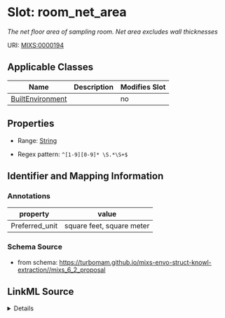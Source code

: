 # Slot: room_net_area


_The net floor area of sampling room. Net area excludes wall thicknesses_



URI: [MIXS:0000194](https://w3id.org/mixs/0000194)



<!-- no inheritance hierarchy -->




## Applicable Classes

| Name | Description | Modifies Slot |
| --- | --- | --- |
[BuiltEnvironment](BuiltEnvironment.md) |  |  no  |







## Properties

* Range: [String](String.md)

* Regex pattern: `^[1-9][0-9]* \S.*\S+$`





## Identifier and Mapping Information





### Annotations

| property | value |
| --- | --- |
| Preferred_unit | square feet, square meter |



### Schema Source


* from schema: https://turbomam.github.io/mixs-envo-struct-knowl-extraction//mixs_6_2_proposal




## LinkML Source

<details>
```yaml
name: room_net_area
annotations:
  Preferred_unit:
    tag: Preferred_unit
    value: square feet, square meter
description: The net floor area of sampling room. Net area excludes wall thicknesses
title: room net area
notes:
- area
- room
from_schema: https://turbomam.github.io/mixs-envo-struct-knowl-extraction//mixs_6_2_proposal
rank: 1000
slot_uri: MIXS:0000194
multivalued: false
alias: room_net_area
domain_of:
- BuiltEnvironment
range: string
required: false
recommended: false
pattern: ^[1-9][0-9]* \S.*\S+$

```
</details>